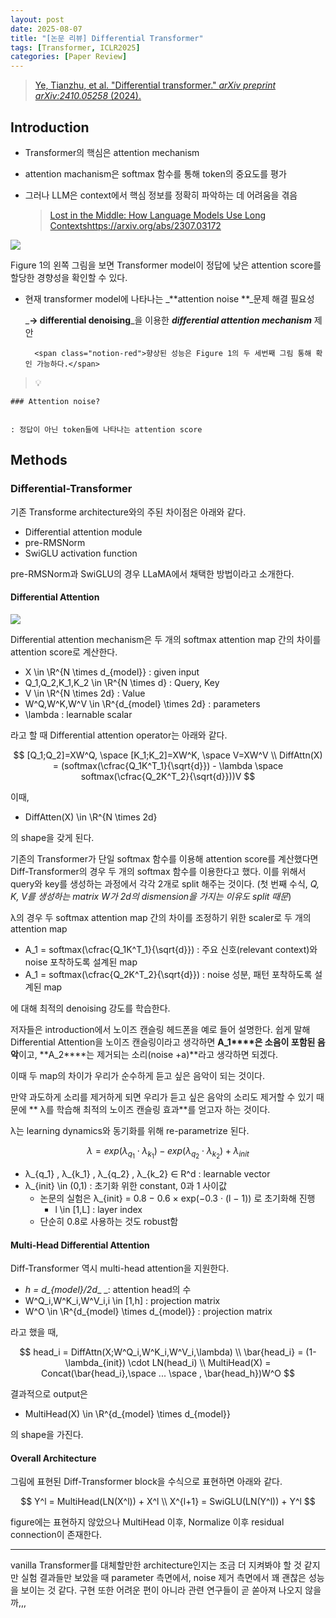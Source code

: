 ```yaml
---
layout: post
date: 2025-08-07
title: "[논문 리뷰] Differential Transformer"
tags: [Transformer, ICLR2025]
categories: [Paper Review]
---
```


> [Ye, Tianzhu, et al. "Differential transformer." ](https://arxiv.org/abs/2410.05258)[_arXiv preprint arXiv:2410.05258_](https://arxiv.org/abs/2410.05258)[ (2024).](https://arxiv.org/abs/2410.05258)



## Introduction

- Transformer의 핵심은 attention mechanism
- attention machanism은 softmax 함수를 통해 token의 중요도를 평가
- 그러나 LLM은 context에서 핵심 정보를 정확히 파악하는 데 어려움을 겪음

	> [Lost in the Middle: How Language Models Use Long Contextshttps://arxiv.org/abs/2307.03172](https://arxiv.org/abs/2307.03172)


![](https://prod-files-secure.s3.us-west-2.amazonaws.com/542b861c-36a8-4051-84e5-8804b6728dba/9083ea56-691a-4752-ae26-47f403431ac8/image.png?X-Amz-Algorithm=AWS4-HMAC-SHA256&X-Amz-Content-Sha256=UNSIGNED-PAYLOAD&X-Amz-Credential=ASIAZI2LB466QKJ5EIRL%2F20251013%2Fus-west-2%2Fs3%2Faws4_request&X-Amz-Date=20251013T060125Z&X-Amz-Expires=3600&X-Amz-Security-Token=IQoJb3JpZ2luX2VjEJP%2F%2F%2F%2F%2F%2F%2F%2F%2F%2FwEaCXVzLXdlc3QtMiJIMEYCIQCnNGytar1ZzleREGAMtq2stWGI%2BR0%2Bf9seBcmR5PoJ5AIhAJE5WydTkoPdZNktQ%2BlxDiZU8bPngrehw7Kzo5Q7iXT%2BKv8DCDwQABoMNjM3NDIzMTgzODA1IgzMZEByLZONNDaORGkq3AMJyVnhXhKD%2FnMbBhOoyWP6udZwKTNBlOlttRujYzd2ZvgQHCEiK3mO9cy%2FP7U9Gnoo7wQrb%2FDeLm%2F%2Ba6%2F7iYLstUTa15SFyX8EW4kQ7CqQC7lftjitu9tpHDugpXIJ0ashcH4i32WLbWa51TOvmMAbUClprMbBzhx0owrCiFvzghEuKMQIjaLvpucZ4iIR5OJ9xM3EBtt4jbqZ%2B0%2FIkMH%2FfGtLYLHstaHZB6O5lk%2B14pPQLcIzokblFcWJUbi7%2BAi45keVfzFHyMwjMg6vYc6aId7%2FnJinft22YApLMp9m1JPTDgB3tol3vDKu8FSDO%2F3cuy4LbxJ4bj2ZWfKC%2BmYUFRridWv7%2Bj9itj0DaYYAKVoMki48rdbbL3izaJ%2BZLxaN54zb2P9KjLgJD8dJMpiKFOL4h763F73XlJOXKqM58%2F7JmL%2BI5%2BG8i1E6kay7UlfdKtIZD%2BlDWwBkaY3CmfSSdbzy%2B%2BmY5DWOVo5nOAuG189HjdAGmLlpgtWWrhFmD%2B8un%2F4QI8UulzE4u%2FeKKRRCBD%2FpRTNXec3B1lRTSMILI%2BVjA8WB7DCxPCK7G8qBBWm2PY5EhGxzcdeVz5PN4bfXpIEMkof%2B8BwUdZMYN3Q%2BcjivyI2tL7577vFeBjD31LHHBjqkAWluO5jKeU3nDP%2BjhTwgLLvM65dmONoYNudPO9n1jP6uWTn4RNzicsBvItFuDWKsGDRytIg4gtMghS8arvFUocZr3grrzROTyqnvySy2P4PIFJB3HzkQJJJIFQ%2FOVjaJuI9%2FedItcOrSIZJx2KZOLlL1OI0Z%2FMbpt4K3Kj96f22FuCUOdLe5k37NMBDO566dHtOi3GY59ehMVDU4EZGIniAIBQbn&X-Amz-Signature=d9ae9cb42c1bd6f9410b95302029d9ef204aa5583cfe43307010164eb2ab24cd&X-Amz-SignedHeaders=host&x-amz-checksum-mode=ENABLED&x-id=GetObject)


Figure 1의 왼쪽 그림을 보면 Transformer model이 정답에 낮은 attention score를 할당한 경향성을 확인할 수 있다.

- 현재 transformer model에 나타나는 _**attention noise **_문제 해결 필요성

	_**→ differential denoising**_을 이용한 _**differential attention mechanism**_ 제안


		<span class="notion-red">향상된 성능은 Figure 1의 두 세번째 그림 통해 확인 가능하다.</span>


> 💡 


	### Attention noise?


	: 정답이 아닌 token들에 나타나는 attention score



## Methods



### Differential-Transformer


기존 Transforme architecture와의 주된 차이점은 아래와 같다.

- Differential attention module
- pre-RMSNorm
- SwiGLU activation function

pre-RMSNorm과 SwiGLU의 경우 LLaMA에서 채택한 방법이라고 소개한다.



#### Differential Attention


![](https://prod-files-secure.s3.us-west-2.amazonaws.com/542b861c-36a8-4051-84e5-8804b6728dba/116d70b2-1963-4810-9167-f4c7d8a06e8f/image.png?X-Amz-Algorithm=AWS4-HMAC-SHA256&X-Amz-Content-Sha256=UNSIGNED-PAYLOAD&X-Amz-Credential=ASIAZI2LB466QKJ5EIRL%2F20251013%2Fus-west-2%2Fs3%2Faws4_request&X-Amz-Date=20251013T060125Z&X-Amz-Expires=3600&X-Amz-Security-Token=IQoJb3JpZ2luX2VjEJP%2F%2F%2F%2F%2F%2F%2F%2F%2F%2FwEaCXVzLXdlc3QtMiJIMEYCIQCnNGytar1ZzleREGAMtq2stWGI%2BR0%2Bf9seBcmR5PoJ5AIhAJE5WydTkoPdZNktQ%2BlxDiZU8bPngrehw7Kzo5Q7iXT%2BKv8DCDwQABoMNjM3NDIzMTgzODA1IgzMZEByLZONNDaORGkq3AMJyVnhXhKD%2FnMbBhOoyWP6udZwKTNBlOlttRujYzd2ZvgQHCEiK3mO9cy%2FP7U9Gnoo7wQrb%2FDeLm%2F%2Ba6%2F7iYLstUTa15SFyX8EW4kQ7CqQC7lftjitu9tpHDugpXIJ0ashcH4i32WLbWa51TOvmMAbUClprMbBzhx0owrCiFvzghEuKMQIjaLvpucZ4iIR5OJ9xM3EBtt4jbqZ%2B0%2FIkMH%2FfGtLYLHstaHZB6O5lk%2B14pPQLcIzokblFcWJUbi7%2BAi45keVfzFHyMwjMg6vYc6aId7%2FnJinft22YApLMp9m1JPTDgB3tol3vDKu8FSDO%2F3cuy4LbxJ4bj2ZWfKC%2BmYUFRridWv7%2Bj9itj0DaYYAKVoMki48rdbbL3izaJ%2BZLxaN54zb2P9KjLgJD8dJMpiKFOL4h763F73XlJOXKqM58%2F7JmL%2BI5%2BG8i1E6kay7UlfdKtIZD%2BlDWwBkaY3CmfSSdbzy%2B%2BmY5DWOVo5nOAuG189HjdAGmLlpgtWWrhFmD%2B8un%2F4QI8UulzE4u%2FeKKRRCBD%2FpRTNXec3B1lRTSMILI%2BVjA8WB7DCxPCK7G8qBBWm2PY5EhGxzcdeVz5PN4bfXpIEMkof%2B8BwUdZMYN3Q%2BcjivyI2tL7577vFeBjD31LHHBjqkAWluO5jKeU3nDP%2BjhTwgLLvM65dmONoYNudPO9n1jP6uWTn4RNzicsBvItFuDWKsGDRytIg4gtMghS8arvFUocZr3grrzROTyqnvySy2P4PIFJB3HzkQJJJIFQ%2FOVjaJuI9%2FedItcOrSIZJx2KZOLlL1OI0Z%2FMbpt4K3Kj96f22FuCUOdLe5k37NMBDO566dHtOi3GY59ehMVDU4EZGIniAIBQbn&X-Amz-Signature=3e7d2acb8017c7211012eec6fd94258012ee00449edae7604d422a0b4e2f6d64&X-Amz-SignedHeaders=host&x-amz-checksum-mode=ENABLED&x-id=GetObject)


Differential attention mechanism은 두 개의 softmax attention map 간의 차이를 attention score로 계산한다.

- X \in \R^{N \times d\_{model}} : given input
- Q\_1,Q\_2,K\_1,K\_2 \in \R^{N \times d} : Query, Key
- V \in \R^{N \times 2d} : Value
- W^Q,W^K,W^V \in \R^{d\_{model} \times 2d} : parameters
- \lambda : learnable scalar

라고 할 때 Differential attention operator는 아래와 같다.


$$
[Q_1;Q_2]=XW^Q, \space [K_1;K_2]=XW^K, \space V=XW^V \\
DiffAttn(X) = (softmax(\cfrac{Q_1K^T_1}{\sqrt{d}}) - \lambda \space softmax(\cfrac{Q_2K^T_2}{\sqrt{d}}))V
$$


이때,

- DiffAtten(X) \in \R^{N \times 2d}

의 shape을 갖게 된다.


기존의 Transformer가 단일 softmax 함수를 이용해 attention score를 계산했다면 Diff-Transformer의 경우 두 개의 softmax 함수를 이용한다고 했다. 이를 위해서 query와 key를 생성하는 과정에서 각각 2개로 split 해주는 것이다. <span class="notion-red">(첫 번째 수식, </span><span class="notion-red">_Q, K, V를 생성하는 matrix W가 2d의 dismension을 가지는 이유도 split 때문_</span><span class="notion-red">)</span>


 λ의 경우 두 softmax attention map 간의 차이를 조정하기 위한 scaler로 두 개의 attention map

- A\_1 = softmax(\cfrac{Q\_1K^T\_1}{\sqrt{d}}) : 주요 신호(relevant context)와 noise 포착하도록 설계된 map
- A\_1 = softmax(\cfrac{Q\_2K^T\_2}{\sqrt{d}}) : noise 성분, 패턴 포착하도록 설계된 map 

에 대해 최적의 denoising 강도를 학습한다.


저자들은 introduction에서 노이즈 캔슬링 헤드폰을 예로 들어 설명한다. 쉽게 말해 Differential Attention을 노이즈 캔슬링이라고 생각하면 **A\_1****은 소음이 포함된 음악**이고, **A\_2****는 제거되는 소리(noise +a)**라고 생각하면 되겠다. 


이때 두 map의 차이가 우리가 순수하게 듣고 싶은 음악이 되는 것이다. 


만약 과도하게 소리를 제거하게 되면 우리가 듣고 싶은 음악의 소리도 제거할 수 있기 때문에 ** λ를 학습해 최적의 노이즈 캔슬링 효과**를 얻고자 하는 것이다.


λ는 learning dynamics와 동기화를 위해 re-parametrize 된다.


$$
\lambda = exp(\lambda_{q_1} \cdot \lambda_{k_1}) - exp(\lambda_{q_2} \cdot \lambda_{k_2}) + \lambda_{init}
$$

- λ\_{q\_1} , λ\_{k\_1} , λ\_{q\_2} , λ\_{k\_2} ∈ R^d : learnable vector
- λ\_{init} \in (0,1) : 초기화 위한 constant, 0과 1 사이값
	- 논문의 실험은 λ\_{init} = 0.8 − 0.6 × exp(−0.3 · (l − 1)) 로 초기화해 진행
		- l \in [1,L] : layer index
	- 단순히 0.8로 사용하는 것도 robust함


#### **Multi-Head Differential Attention**


Diff-Transformer 역시 multi-head attention을 지원한다.

- _h = d\_{model}/2d__ _: attention head의 수
- W^Q\_i,W^K\_i,W^V\_i,i \in [1,h] : projection matrix
- W^O \in \R^{d\_{model} \times d\_{model}} : projection matrix

라고 했을 때,


$$
head_i = DiffAttn(X;W^Q_i,W^K_i,W^V_i,\lambda) \\
\bar{head_i} = (1-\lambda_{init}) \cdot LN(head_i) \\
MultiHead(X) = Concat(\bar{head_i},\space ... \space , \bar{head_h})W^O
$$


결과적으로 output은

- MultiHead(X) \in \R^{d\_{model} \times d\_{model}}

의 shape을 가진다.



#### Overall Architecture


그림에 표현된 Diff-Transformer block을 수식으로 표현하면 아래와 같다.


$$
Y^l = MultiHead(LN(X^l)) + X^l \\
X^{l+1} = SwiGLU(LN(Y^l)) + Y^l
$$


figure에는 표현하지 않았으나 MultiHead 이후, Normalize 이후 residual connection이 존재한다.


---


vanilla Transformer를 대체할만한 architecture인지는 조금 더 지켜봐야 할 것 같지만 실험 결과들만 보았을 때 parameter 측면에서, noise 제거 측면에서 꽤 괜찮은 성능을 보이는 것 같다. 구현 또한 어려운 편이 아니라 관련 연구들이 곧 쏟아져 나오지 않을까,,,

